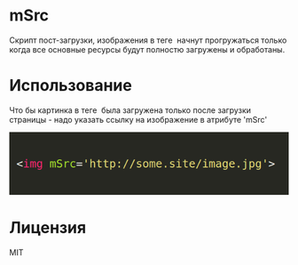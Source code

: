 # mSrc
Скрипт пост-загрузки, изображения в теге <img> начнут прогружаться только когда все основные ресурсы будут полностю загружены и обработаны.

# Использование
Что бы картинка в теге <img> была загружена только после загрузки страницы - надо указать ссылку на изображение в атрибуте 'mSrc'

<img src="/docs/example1.png" width="632px">


# Лицензия
MIT
